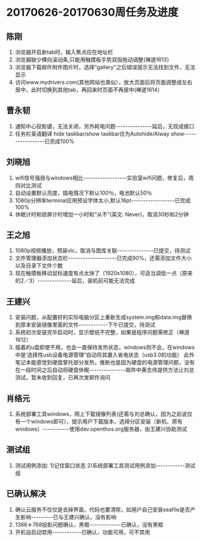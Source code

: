 # 20170626-20170630周任务及进度

## 陈刚

1. 浏览器开启新tab时，输入焦点应在地址栏
1. 浏览器缺少横向滚动条,只能用触摸板手势双指拖动调整(禅道1613）
1. 浏览器下载邮件附件图片时，选择“gallery"之后错误提示无法找到文件，无法显示
1. 访问www.mydrivers.com(其他网站也类似），放大页面后将页面调整成左右居中，此时切换到其他tab，再回来时页面不再居中(禅道1614）

## 曹永韧

1. 通知中心投影键，无法关闭，另外耗电问题---------------延后，无现成接口
1. 任务栏英语翻译 hide taskbar/show taskbar应为Autohide/Alway show-----------------已完成100%

## 刘晓旭

1. wifi信号强弱与windows相比------------------实验室wifi问题，修复后，周四对比测试
1. 自动设置默认亮度，插电情况下默认100％，电池默认50％
1. 1080p分辨率terminal应用预设字体太小,默认16pt------------------已完成100%
1. 休眠计时和锁屏计时增加一小时和“从不”(英文: Never)，取消30秒和2分钟

## 王之旭

1. 1080p视频播放，预装vlc，取消与图库关联---------------已提交，待测试
1. 文件管理器添加状态栏--------------------已完成90%，还需添加文件大小以及目录下文件个数
1. 现在触摸板移动鼠标速度有点太快了（1920x1080），可适当调低一点（原来的2／3）--------------延后，装机前可能无法完成

## 王建兴

1. 安装问题，从配置好的实际电脑分区上重新生成system.img和data.img替换到原本安装镜像里面的文件------------下午已提交，待测试
1. 系统初次安装完毕启动时，显示壁纸不完整，如果是程序问题需修正（禅道1612）
1. 插着的u盘即使不用，也会一直保持发热状态，windows则不会，在windows中是‘选择性usb设备电源管理“自动将其置入省电状态（usb3.0的功能）
此外笔记本能感觉到硬盘掌托部分发热，推断也是因为硬盘的电源管理问题，没有在一段时间之后自动将硬盘休眠---------------邮件中黄志伟提供方法让刘总测试，暂未收到回复，已再次发邮件询问

## 肖络元

1. 系统部署工具windows，网上下载镜像列表(还需与刘总确认，因为之前说仅有一个windows即可），提示用户下载版本，选择分区安装（新机、原有windows）-----------使用dev.openthos.org服务器，由王建兴协助测试

## 测试组

1. 测试用例添加:  1)记住窗口状态  2)系统部署工具测试用例添加------------测试组

## 已确认解决

1. 确认云服务不仅仅是去掉界面，代码也要清除，如用户自己安装seafile是否产生影响---------已与王建兴确认，没有影响
1. 1366＊768投影问题确认，黑框-------------已确认，没有黑框
1. 开机自启动禁用------------已确认，功能可用，可不禁用
